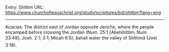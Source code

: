 Entry: Shittim
URL: https://www.churchofjesuschrist.org/study/scriptures/bd/shittim?lang=eng

---

Acacias. The district east of Jordan opposite Jericho, where the people encamped before crossing the Jordan (Num. 25:1 [Abelshittim, Num. 33:49]; Josh. 2:1; 3:1; Micah 6:5); âshall water the valley of Shittimâ (Joel 3:18).
